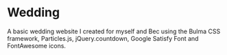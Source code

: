 # Wedding
A basic wedding website I created for myself and Bec using the Bulma CSS framework, Particles.js, jQuery.countdown, Google Satisfy Font and FontAwesome icons.
